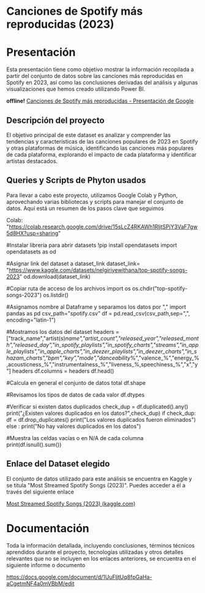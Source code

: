 # Canciones de Spotify más reproducidas (2023)


# Presentación 
Esta presentación tiene como objetivo mostrar la información recopilada a partir del conjunto de datos sobre las canciones más reproducidas en Spotify en 2023, así como las conclusiones derivadas del análisis y algunas visualizaciones que hemos creado utilizando Power BI.

**offline!**
[Canciones de Spotify más reproducidas - Presentación de Google](https://docs.google.com/presentation/d/1psP1eN9Bo0_F0PMBVNjjUig4YjR1byk9/edit?usp=sharing&ouid=106301975252750619883&rtpof=true&sd=true)

## Descripción del proyecto

El objetivo principal de este dataset es analizar y comprender las tendencias y características de las canciones populares de 2023 en Spotify y otras plataformas de música, identificando las canciones más populares de cada plataforma, explorando el impacto de cada plataforma y identificar artistas destacados.

## Queries y Scripts de Phyton usados

Para llevar a cabo este proyecto, utilizamos Google Colab y Python, aprovechando varias bibliotecas y scripts para manejar el conjunto de datos. Aquí está un resumen de los pasos clave que seguimos

Colab: "https://colab.research.google.com/drive/15sLcZ4RKAWh1RljtSPjY3VaF7gw5d8HX?usp=sharing"

#Instalar librería para abrir datasets
!pip install opendatasets
import opendatasets as od



#Asignar link del dataset a dataset_link
dataset_link= "https://www.kaggle.com/datasets/nelgiriyewithana/top-spotify-songs-2023"
od.download(dataset_link)



#Copiar ruta de acceso de los archivos
import os
os.chdir("top-spotify-songs-2023")
os.listdir()



#Asignamos nombre al Dataframe y separamos los datos por ","
import pandas as pd
csv_path="spotify.csv"
df = pd.read_csv(csv_path,sep=",", encoding="latin-1")



#Mostramos los datos del dataset
headers = ["track_name","artist(s)_name","artist_count","released_year","released_month","released_day","in_spotify_playlists","in_spotify_charts","streams","in_apple_playlists","in_apple_charts","in_deezer_playlists","in_deezer_charts","in_shazam_charts","bpm","key","mode","danceability_%","valence_%","energy_%,acousticness_%","instrumentalness_%","liveness_%,speechiness_%","x","y"]
headers
df.columns = headers
df.head()



#Calcula en general el conjunto de datos total
df.shape



#Revisamos los tipos de datos de cada valor
df.dtypes



#Verificar si existen datos duplicados
check_dup = df.duplicated().any()
print("¿Existen valores duplicados en los datos?",check_dup)
if check_dup:
  df = df.drop_duplicates()
  print("Los valores duplicados fueron eliminados")
else :
  print("No hay valores duplicados en los datos")



#Muestra las celdas vacías o en N/A de cada columna
print(df.isnull().sum())
## Enlace del Dataset elegido

El conjunto de datos utilizado para este análisis se encuentra en Kaggle y se titula "Most Streamed Spotify Songs (2023)". Puedes acceder a él a través del siguiente enlace

[Most Streamed Spotify Songs (2023) (kaggle.com)](https://www.kaggle.com/datasets/nelgiriyewithana/top-spotify-songs-2023)


# Documentación

Toda la información detallada, incluyendo conclusiones, términos técnicos aprendidos durante el proyecto, tecnologías utilizadas y otros detalles relevantes que no se incluyen en los enlaces anteriores, se encuentra en el siguiente informe o documento

https://docs.google.com/document/d/1UuFljtUq8fpGaHa-aCgetmNF4a0mVBbM/edit
